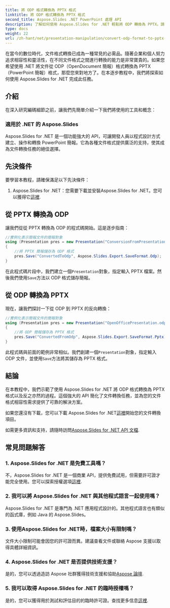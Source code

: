 ```yaml
---
title: 將 ODP 格式轉換為 PPTX 格式
linktitle: 將 ODP 格式轉換為 PPTX 格式
second_title: Aspose.Slides .NET PowerPoint 處理 API
description: 了解如何使用 Aspose.Slides for .NET 輕鬆將 ODP 轉換為 PPTX。請按照我們的逐步指南進行無縫簡報格式轉換。
type: docs
weight: 22
url: /zh-hant/net/presentation-manipulation/convert-odp-format-to-pptx-format/
---
```


在當今的數位時代，文件格式轉換已成為一種常見的必需品。隨著企業和個人努力追求相容性和靈活性，在不同文件格式之間進行轉換的能力是非常寶貴的。如果您希望使用 .NET 將文件從 ODP（OpenDocument 簡報）格式轉換為 PPTX（PowerPoint 簡報）格式，那麼您來對地方了。在本逐步教程中，我們將探索如何使用 Aspose.Slides for .NET 完成此任務。

## 介紹

在深入研究編碼細節之前，讓我們先簡單介紹一下我們將使用的工具和概念：

### 適用於 .NET 的 Aspose.Slides

Aspose.Slides for .NET 是一個功能強大的 API，可讓開發人員以程式設計方式建立、操作和轉換 PowerPoint 簡報。它為各種文件格式提供廣泛的支持，使其成為文件轉換任務的絕佳選擇。

## 先決條件

要學習本教程，請確保滿足以下先決條件：

1.  Aspose.Slides for .NET：您需要下載並安裝Aspose.Slides for .NET。您可以獲得它[這裡](https://releases.aspose.com/slides/net/).

## 從 PPTX 轉換為 ODP

讓我們從從 PPTX 轉換為 ODP 的程式碼開始。這是逐步指南：

```csharp
//實例化表示簡報文件的簡報對象
using (Presentation pres = new Presentation("ConversionFromPresentation.pptx"))
{
    //將 PPTX 簡報儲存為 ODP 格式
    pres.Save("ConvertedToOdp", Aspose.Slides.Export.SaveFormat.Odp);
}
```

在此程式碼片段中，我們建立一個`Presentation`對象，指定輸入 PPTX 檔案。然後我們使用`Save`方法以 ODP 格式儲存簡報。

## 從 ODP 轉換為 PPTX

現在，讓我們探討一下從 ODP 到 PPTX 的反向轉換：

```csharp
//實例化表示簡報文件的簡報對象
using (Presentation pres = new Presentation("OpenOfficePresentation.odp"))
{
    //將 ODP 簡報儲存為 PPTX 格式
    pres.Save("ConvertedFromOdp", Aspose.Slides.Export.SaveFormat.Pptx);
}
```

此程式碼與前面的範例非常相似。我們創建一個`Presentation`對象，指定輸入 ODP 文件，並使用`Save`方法將其儲存為 PPTX 格式。

## 結論

在本教程中，我們示範了使用 Aspose.Slides for .NET 將 ODP 格式轉換為 PPTX 格式以及反之亦然的過程。這個強大的 API 簡化了文件轉換任務，並為您的文件格式相容性需求提供了可靠的解決方案。

如果您還沒有下載，您可以下載 Aspose.Slides for .NET[這裡](https://releases.aspose.com/slides/net/)開始您的文件轉換項目。

如需更多資訊和支持，請隨時訪問[Aspose.Slides for .NET API 文檔](https://reference.aspose.com/slides/net/).

## 常見問題解答

### 1. Aspose.Slides for .NET 是免費工具嗎？

不，Aspose.Slides for .NET 是一個商業 API，提供免費試用，但需要許可證才能完全使用。您可以探索授權選項[這裡](https://purchase.aspose.com/buy).

### 2. 我可以將 Aspose.Slides for .NET 與其他程式語言一起使用嗎？

Aspose.Slides for .NET 是專門為 .NET 應用程式設計的。其他程式語言也有類似的函式庫，例如 Java 的 Aspose.Slides。

### 3. 使用Aspose.Slides for .NET時，檔案大小有限制嗎？

文件大小限制可能會因您的許可證而異。建議查看文件或聯絡 Aspose 支援以取得具體詳細資訊。

### 4. Aspose.Slides for .NET 是否提供技術支援？

是的，您可以透過造訪 Aspose 社群獲得技術支援和協助[Aspose 論壇](https://forum.aspose.com/).

### 5. 我可以取得 Aspose.Slides for .NET 的臨時授權嗎？

是的，您可以獲得用於測試和評估目的的臨時許可證。查找更多信息[這裡](https://purchase.aspose.com/temporary-license/).